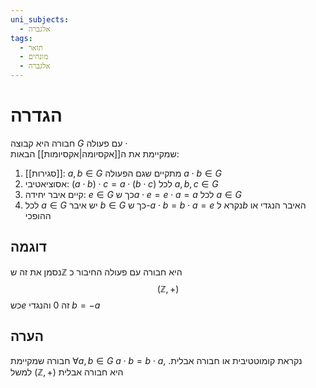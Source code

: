 ```yaml
---
uni_subjects:
  - אלגברה
tags:
  - תואר
  - מונחים
  - אלגברה
---
```

# הגדרה
חבורה היא קבוצה $G$ עם פעולה $\cdot$  
שמקיימת את ה[[אקסיומה|אקסיומות]] הבאות:
1. [[סגירות]]: $a,b \in G$ מתקיים שגם הפעולה $a\cdot b \in G$
2. אסוציאטיבי: $\left( a\cdot b \right)\cdot c=a\cdot \left( b\cdot c \right)$ לכל $a,b,c\in G$
3. קיים איבר יחידה: $e \in G$ כך ש$a\cdot e=e\cdot a=a$ לכל $a\in G$
4. לכל $a\in G$ יש איבר $b \in G$ כך ש-$a\cdot b=b\cdot a=e$ נקרא ל$b$ האיבר הנגדי או ההופכי
## דוגמה
נסמן את זה ש$\mathbb{Z}$ היא חבורה עם פעולה החיבור כ
$$
(\mathbb{Z},+)
$$
כש$e$ זה 0 והנגדי $b=-a$
## הערה
חבורה שמקיימת $\forall a,b\in G$ $a\cdot b=b\cdot a$, נקראת קומוטטיבית או חבורה אבלית. למשל $\left( \mathbb{Z},+ \right)$ היא חבורה אבלית